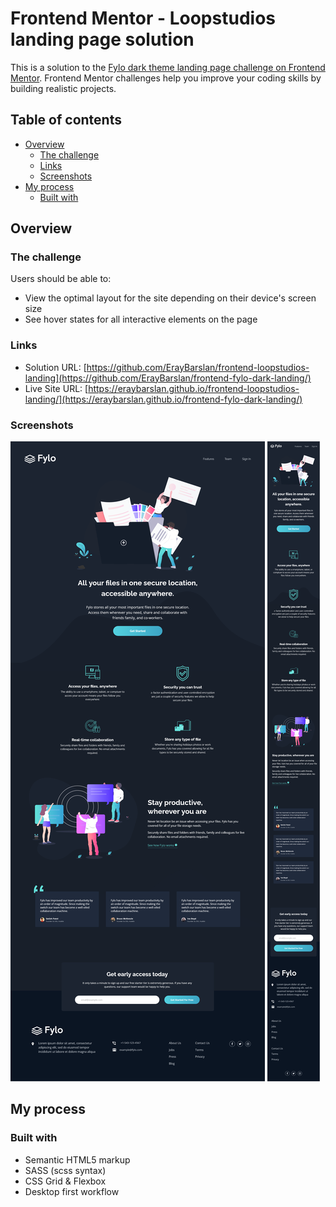 # Frontend Mentor - Loopstudios landing page solution

This is a solution to the [Fylo dark theme landing page challenge on Frontend Mentor](https://www.frontendmentor.io/challenges/fylo-dark-theme-landing-page-5ca5f2d21e82137ec91a50fd). Frontend Mentor challenges help you improve your coding skills by building realistic projects. 

## Table of contents

- [Overview](#overview)
  - [The challenge](#the-challenge)
  - [Links](#links)
  - [Screenshots](#screenshots)
- [My process](#my-process)
  - [Built with](#built-with)

## Overview

### The challenge

Users should be able to:

- View the optimal layout for the site depending on their device's screen size
- See hover states for all interactive elements on the page

### Links

- Solution URL: [https://github.com/ErayBarslan/frontend-loopstudios-landing](https://github.com/ErayBarslan/frontend-fylo-dark-landing/)
- Live Site URL: [https://eraybarslan.github.io/frontend-loopstudios-landing/](https://eraybarslan.github.io/frontend-fylo-dark-landing/)

### Screenshots

![desktop_solution](/screenshots/fylo-dark-landing-desktop.png)
![mobile_solution](/screenshots/fylo-dark-landing-mobile.png)

## My process

### Built with

- Semantic HTML5 markup
- SASS (scss syntax)
- CSS Grid & Flexbox
- Desktop first workflow